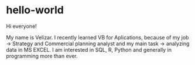 # hello-world
Hi everyone!

My name is Velizar. I recently learned VB for Aplications, because of my job -> Strategy and Commercial planning analyst and my main task -> analyzing data in MS EXCEL. I am interested in SQL, R, Python and generally in programming more than ever. 

